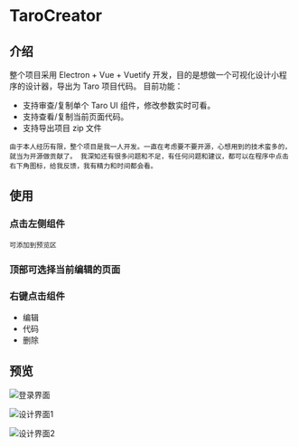 # TaroCreator

## 介绍

整个项目采用 Electron + Vue + Vuetify 开发，目的是想做一个可视化设计小程序的设计器，导出为 Taro 项目代码。
目前功能：

- 支持审查/复制单个 Taro UI 组件，修改参数实时可看。
- 支持查看/复制当前页面代码。
- 支持导出项目 zip 文件

`由于本人经历有限，整个项目是我一人开发。一直在考虑要不要开源，心想用到的技术蛮多的，就当为开源做贡献了。 我深知还有很多问题和不足，有任何问题和建议，都可以在程序中点击右下角图标，给我反馈，我有精力和时间都会看。`

## 使用

### 点击左侧组件

`可添加到预览区`

### 顶部可选择当前编辑的页面

### 右键点击组件

- 编辑
- 代码
- 删除

## 预览

![登录界面](https://cdn.mpfast.cn/2020/04/c7a9dfaef656c867bcff77e5ca0440b2.png)

![设计界面1](https://cdn.mpfast.cn/2020/04/d6ce574a114453cf1406d20b0f9611c1.png)

![设计界面2](https://cdn.mpfast.cn/2020/04/95d6754a77568dd2b1d1fc2c5919c1ae.png)
